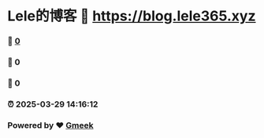# Lele的博客 :link: https://blog.lele365.xyz 
### :page_facing_up: [0](https://blog.lele365.xyz/tag.html) 
### :speech_balloon: 0 
### :hibiscus: 0 
### :alarm_clock: 2025-03-29 14:16:12 
### Powered by :heart: [Gmeek](https://github.com/Meekdai/Gmeek)
